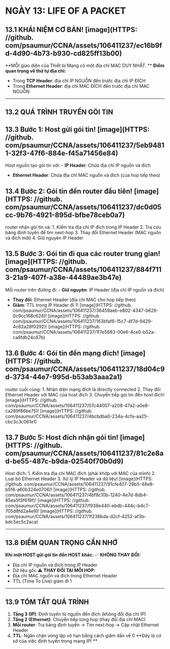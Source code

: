 # NGÀY 13: LIFE OF A PACKET

## 13.1 KHÁI NIỆM CƠ BẢN! [image](HTTPS: //github. com/psaumur/CCNA/assets/106411237/ec16b9fd-4d90-4b73-b930-cd825ff13b00)

**MỖI giao diện của Thiết bị Mạng có một địa chỉ MAC DUY NHẤT. **
**Điểm quan trọng về thứ tự địa chỉ:**
- Trong **TCP Header**: địa chỉ IP NGUỒN đến trước địa chỉ IP ĐÍCH
- Trong **Ethernet Header**: địa chỉ MAC ĐÍCH đến trước địa chỉ MAC NGUỒN
- --
## 13.2 QUÁ TRÌNH TRUYỀN GÓI TIN

## 13.3 Bước 1: Host gửi gói tin! [image](HTTPS: //github. com/psaumur/CCNA/assets/106411237/5eb94811-32f3-47f6-884e-f45a71456e84)

Host nguồn tạo gói tin với: - **IP Header**: Chứa địa chỉ IP nguồn và đích
- **Ethernet Header**: Chứa địa chỉ MAC nguồn và đích (của hop tiếp theo)
## 13.4 Bước 2: Gói tin đến router đầu tiên! [image](HTTPS: //github. com/psaumur/CCNA/assets/106411237/dc0d05cc-9b76-4921-895d-bfbe78ceb0a7)

router nhận gói tin và: 1. Kiểm tra địa chỉ IP đích trong IP Header
2. Tra cứu bảng định tuyến để tìm next-hop
3. Thay đổi Ethernet Header (MAC nguồn và đích mới)
4. Giữ nguyên IP Header
## 13.5 Bước 3: Gói tin đi qua các router trung gian! [image](HTTPS: //github. com/psaumur/CCNA/assets/106411237/884f7113-21a9-407f-a38e-44489ae3b47e)

Mỗi router trên đường đi: - **Giữ nguyên**: IP Header (địa chỉ IP nguồn và đích)
- **Thay đổi**: Ethernet Header (địa chỉ MAC cho hop tiếp theo)
- **Giảm**: TTL trong IP Header đi 1! [image](HTTPS: //github. com/psaumur/CCNA/assets/106411237/36459aeb-e802-4347-b626-0c9cc168c624)! [image](HTTPS: //github. com/psaumur/CCNA/assets/106411237/163bfaf6-15c7-4f7d-9429-4c62a28f0292)! [image](HTTPS: //github. com/psaumur/CCNA/assets/106411237/1f7e5683-00e6-4ce0-b52a-ca8fdb24c87b)
## 13.6 Bước 4: Gói tin đến mạng đích! [image](HTTPS: //github. com/psaumur/CCNA/assets/106411237/18d04c9d-3734-44e7-995d-b53ab3aaa2a1)

router cuối cùng: 1. Nhận diện mạng đích là directly connected
2. Thay đổi Ethernet Header với MAC của host đích
3. Chuyển tiếp gói tin đến host đích! [image](HTTPS: //github. com/psaumur/CCNA/assets/106411237/07c44007-a208-47a2-a0e8-ca289f86be75)! [image](HTTPS: //github. com/psaumur/CCNA/assets/106411237/4bcbdba0-234a-4cfa-aa25-cbc3c3c061e1)
## 13.7 Bước 5: Host đích nhận gói tin! [image](HTTPS: //github. com/psaumur/CCNA/assets/106411237/81c2e8ad-be55-487c-b9da-02540f70b0d9)

Host đích: 1. Kiểm tra địa chỉ MAC đích (phải khớp với MAC của mình)
2. Loại bỏ Ethernet Header
3. Xử lý IP Header và dữ liệu! [image](HTTPS: //github. com/psaumur/CCNA/assets/106411237/91cfe407-28b5-48e8-b5f8-a60b324e0706)! [image](HTTPS: //github. com/psaumur/CCNA/assets/106411237/4bf8c10b-1240-4e7d-8db4-85ea5f3f619f)! [image](HTTPS: //github. com/psaumur/CCNA/assets/106411237/f938e440-ebdb-444c-b4c7-705d8fd2a4e9)! [image](HTTPS: //github. com/psaumur/CCNA/assets/106411237/1f236bda-d2cf-4252-af3b-bdc5ec5c2aca)
- --
## 13.8 ĐIỂM QUAN TRỌNG CẦN NHỚ

**Khi một HOST gửi gói tin đến HOST khác:**
✅ **KHÔNG THAY ĐỔI:**
- Địa chỉ IP nguồn và đích trong IP Header
- Dữ liệu gốc
⚠️ **THAY ĐỔI TẠI MỖI HOP:**
- Địa chỉ MAC nguồn và đích trong Ethernet Header
- TTL (Time To Live) giảm đi 1
- --
## 13.9 TÓM TẮT QUÁ TRÌNH

1. **Tầng 3 (IP)**: Định tuyến từ nguồn đến đích (không đổi địa chỉ IP)
2. **Tầng 2 (Ethernet)**: Chuyển tiếp từng hop (thay đổi địa chỉ MAC)
3. **Mỗi router**: Tra bảng định tuyến → Tìm next-hop → Cập nhật Ethernet Header
4. **TTL**: Ngăn chặn vòng lặp vô hạn bằng cách giảm dần về 0
**Đây là cơ sở của việc định tuyến trong mạng IP! **